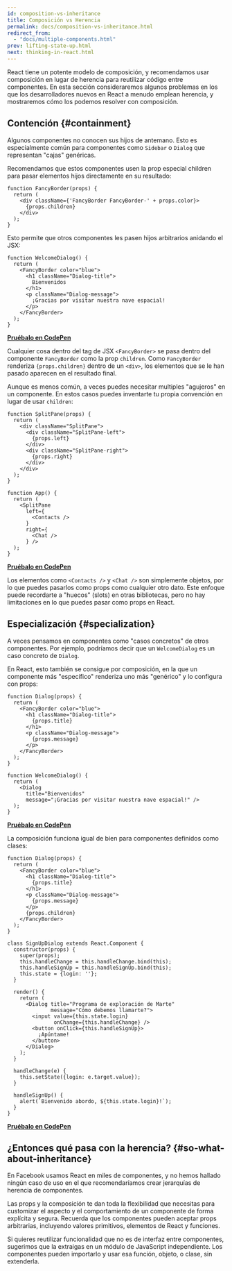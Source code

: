 ```yaml
---
id: composition-vs-inheritance
title: Composición vs Herencia
permalink: docs/composition-vs-inheritance.html
redirect_from:
  - "docs/multiple-components.html"
prev: lifting-state-up.html
next: thinking-in-react.html
---
```


React tiene un potente modelo de composición, y recomendamos usar composición en lugar de herencia para reutilizar código entre componentes.
En esta sección consideraremos algunos problemas en los que los desarrolladores nuevos en React a menudo emplean herencia, y mostraremos cómo los podemos resolver con composición.

## Contención {#containment}

Algunos componentes no conocen sus hijos de antemano. Esto es especialmente común para componentes como `Sidebar` o `Dialog` que representan "cajas" genéricas.

Recomendamos que estos componentes usen la prop especial children para pasar elementos hijos directamente en su resultado:

```js{4}
function FancyBorder(props) {
  return (
    <div className={'FancyBorder FancyBorder-' + props.color}>
      {props.children}
    </div>
  );
}
```

Esto permite que otros componentes les pasen hijos arbitrarios anidando el JSX:

```js{4-9}
function WelcomeDialog() {
  return (
    <FancyBorder color="blue">
      <h1 className="Dialog-title">
        Bienvenidos
      </h1>
      <p className="Dialog-message">
        ¡Gracias por visitar nuestra nave espacial!
      </p>
    </FancyBorder>
  );
}
```

**[Pruébalo en CodePen](https://codepen.io/gaearon/pen/ozqNOV?editors=0010)**

Cualquier cosa dentro del tag de JSX `<FancyBorder>` se pasa dentro del componente `FancyBorder` como la prop `children`. Como `FancyBorder` renderiza `{props.children}` dentro de un `<div>`, los elementos que se le han pasado aparecen en el resultado final.

Aunque es menos común, a veces puedes necesitar multiples "agujeros" en un componente. En estos casos puedes inventarte
tu propia convención en lugar de usar `children`: 

```js{5,8,18,21}
function SplitPane(props) {
  return (
    <div className="SplitPane">
      <div className="SplitPane-left">
        {props.left}
      </div>
      <div className="SplitPane-right">
        {props.right}
      </div>
    </div>
  );
}

function App() {
  return (
    <SplitPane
      left={
        <Contacts />
      }
      right={
        <Chat />
      } />
  );
}
```

[**Pruébalo en CodePen**](https://codepen.io/gaearon/pen/gwZOJp?editors=0010)

Los elementos como `<Contacts />` y `<Chat />` son simplemente objetos, por lo que puedes pasarlos como props como
cualquier otro dato.
Este enfoque puede recordarte a "huecos" (slots) en otras bibliotecas, pero no hay limitaciones en lo que puedes pasar como props en React.

## Especialización {#specialization}

A veces pensamos en componentes como "casos concretos" de otros componentes. Por ejemplo, podríamos decir que un `WelcomeDialog` es un caso concreto de `Dialog`. 

En React, esto también se consigue por composición, en la que un componente más "específico" renderiza uno más "genérico" y lo configura con props:

```js{5,8,16-18}
function Dialog(props) {
  return (
    <FancyBorder color="blue">
      <h1 className="Dialog-title">
        {props.title}
      </h1>
      <p className="Dialog-message">
        {props.message}
      </p>
    </FancyBorder>
  );
}

function WelcomeDialog() {
  return (
    <Dialog
      title="Bienvenidos"
      message="¡Gracias por visitar nuestra nave espacial!" />
  );
}
```

[**Pruébalo en CodePen**](https://codepen.io/gaearon/pen/kkEaOZ?editors=0010)

La composición funciona igual de bien para componentes definidos como clases:

```js{10,27-31}
function Dialog(props) {
  return (
    <FancyBorder color="blue">
      <h1 className="Dialog-title">
        {props.title}
      </h1>
      <p className="Dialog-message">
        {props.message}
      </p>
      {props.children}
    </FancyBorder>
  );
}

class SignUpDialog extends React.Component {
  constructor(props) {
    super(props);
    this.handleChange = this.handleChange.bind(this);
    this.handleSignUp = this.handleSignUp.bind(this);
    this.state = {login: ''};
  }

  render() {
    return (
      <Dialog title="Programa de exploración de Marte"
              message="Cómo debemos llamarte?">
        <input value={this.state.login}
               onChange={this.handleChange} />
        <button onClick={this.handleSignUp}>
          ¡Apúntame!
        </button>
      </Dialog>
    );
  }

  handleChange(e) {
    this.setState({login: e.target.value});
  }

  handleSignUp() {
    alert(`Bienvenido abordo, ${this.state.login}!`);
  }
}
```

[**Pruébalo en CodePen**](https://codepen.io/gaearon/pen/gwZbYa?editors=0010)

## ¿Entonces qué pasa con la herencia? {#so-what-about-inheritance}

En Facebook usamos React en miles de componentes, y no hemos hallado ningún caso de uso en el que recomendaríamos crear jerarquías de herencia de componentes.

Las props y la composición te dan toda la flexibilidad que necesitas para customizar el aspecto y el comportamiento de un componente de forma explícita y segura. Recuerda que los componentes pueden aceptar props arbitrarias, incluyendo valores primitivos, elementos de React y funciones. 

Si quieres reutilizar funcionalidad que no es de interfaz entre componentes, sugerimos que la extraigas en un módulo de JavaScript independiente.
Los componentes pueden importarlo y usar esa función, objeto, o clase, sin extenderla.